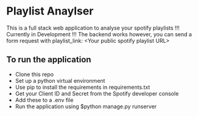 # Playlist Anaylser
This is a full stack web application to analyse your spotify playlists
!!! Currently in Development !!!
The backend works however, you can send a form request with playlist_link: \<Your public spotify playlist URL\>

## To run the application
- Clone this repo
- Set up a python virtual environment
- Use pip to install the requirements in requirements.txt
- Get your Client ID and Secret from the Spotify developer console
- Add these to a .env file
- Run the application using $python manage.py runserver
